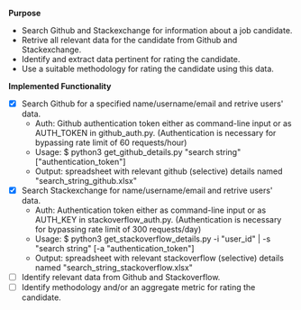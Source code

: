 __Purpose__
* Search Github and Stackexchange for information about a job candidate.
* Retrive all relevant data for the candidate from Github and Stackexchange.
* Identify and extract data pertinent for rating the candidate.
* Use a suitable methodology for rating the candidate using this data.

__Implemented Functionality__
- [x] Search Github for a specified name/username/email and retrive users' data.
  * Auth: Github authentication token either as command-line input or as AUTH_TOKEN in github_auth.py. (Authentication is necessary for bypassing rate limit of 60 requests/hour)
  * Usage: $ python3 get_github_details.py "search string" ["authentication_token"]
  * Output: spreadsheet with relevant github (selective) details named "search_string_github.xlsx"
- [x] Search Stackexchange for name/username/email and retrive users' data.
  * Auth: Authentication token either as command-line input or as AUTH_KEY in stackoverflow_auth.py. (Authentication is necessary for bypassing rate limit of 300 requests/day)
  * Usage: $ python3 get_stackoverflow_details.py -i "user_id" | -s "search string" [-a "authentication_token"]
  * Output: spreadsheet with relevant stackoverflow (selective) details named "search_string_stackoverflow.xlsx"
- [ ] Identify relevant data from Github and Stackoverflow.
- [ ] Identify methodology and/or an aggregate metric for rating the candidate.

